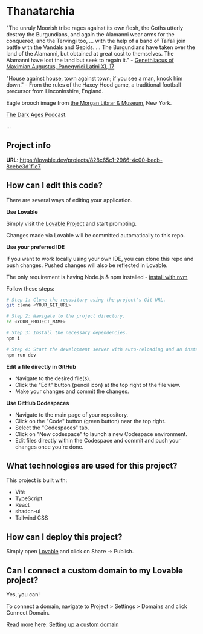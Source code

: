# Thanatarchia

"The unruly Moorish tribe rages against its own flesh, the Goths utterly destroy the Burgundians, and again the Alamanni wear arms for the conquered, and the Tervingi too, ... with the help of a band of Taifali join battle with the Vandals and Gepids. ... The Burgundians have taken over the land of the Alamanni, but obtained at great cost to themselves. The Alamanni have lost the land but seek to regain it." - [Genethliacus of Maximian Augustus, Panegyrici Latini XI, 17](https://www.jassa.org/?p=7497)

"House against house, town against town; if you see a man, knock him down." - From the rules of the Haxey Hood game, a traditional football precursor from Linconlnshire, England.

Eagle brooch image from [the Morgan Librar & Museum](https://www.themorgan.org/objects/item/290015), New York.

[The Dark Ages Podcast](https://darkagespod.com/).

...

## Project info

**URL**: https://lovable.dev/projects/828c65c1-2966-4c00-becb-8cebe3d1f1e7

## How can I edit this code?

There are several ways of editing your application.

**Use Lovable**

Simply visit the [Lovable Project](https://lovable.dev/projects/828c65c1-2966-4c00-becb-8cebe3d1f1e7) and start prompting.

Changes made via Lovable will be committed automatically to this repo.

**Use your preferred IDE**

If you want to work locally using your own IDE, you can clone this repo and push changes. Pushed changes will also be reflected in Lovable.

The only requirement is having Node.js & npm installed - [install with nvm](https://github.com/nvm-sh/nvm#installing-and-updating)

Follow these steps:

```sh
# Step 1: Clone the repository using the project's Git URL.
git clone <YOUR_GIT_URL>

# Step 2: Navigate to the project directory.
cd <YOUR_PROJECT_NAME>

# Step 3: Install the necessary dependencies.
npm i

# Step 4: Start the development server with auto-reloading and an instant preview.
npm run dev
```

**Edit a file directly in GitHub**

- Navigate to the desired file(s).
- Click the "Edit" button (pencil icon) at the top right of the file view.
- Make your changes and commit the changes.

**Use GitHub Codespaces**

- Navigate to the main page of your repository.
- Click on the "Code" button (green button) near the top right.
- Select the "Codespaces" tab.
- Click on "New codespace" to launch a new Codespace environment.
- Edit files directly within the Codespace and commit and push your changes once you're done.

## What technologies are used for this project?

This project is built with:

- Vite
- TypeScript
- React
- shadcn-ui
- Tailwind CSS

## How can I deploy this project?

Simply open [Lovable](https://lovable.dev/projects/828c65c1-2966-4c00-becb-8cebe3d1f1e7) and click on Share -> Publish.

## Can I connect a custom domain to my Lovable project?

Yes, you can!

To connect a domain, navigate to Project > Settings > Domains and click Connect Domain.

Read more here: [Setting up a custom domain](https://docs.lovable.dev/tips-tricks/custom-domain#step-by-step-guide)

